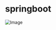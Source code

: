 # springboot
![Image]([https://github.com/hongm3697/NHUreport/blob/main/1.png](https://github.com/ZhiYum/springboot/blob/main/%E7%AE%A1%E7%90%86%E5%93%A1%E7%94%A8%E4%BE%8B%E5%9C%96.drawio)https://github.com/ZhiYum/springboot/blob/main/%E7%AE%A1%E7%90%86%E5%93%A1%E7%94%A8%E4%BE%8B%E5%9C%96.drawio)
